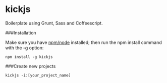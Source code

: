 kickjs
====
Boilerplate using Grunt, Sass and Coffeescript.

###Installation

Make sure you have [npm/node](http://nodejs.org/) installed;
then run the npm install command with the -g option:
```shell
npm install -g kickjs
```

###Create new projects
```shell
kickjs -i:[your_project_name]
```